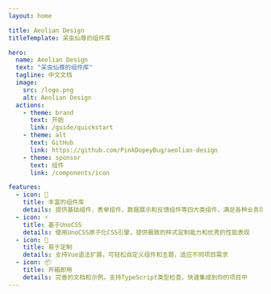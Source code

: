 ```yaml
---
layout: home

title: Aeolian Design
titleTemplate: 呆虫仙尊的组件库

hero:
  name: Aeolian Design
  text: "呆虫仙尊的组件库"
  tagline: 中文文档
  image:
    src: /logo.png
    alt: Aeolian Design
  actions:
    - theme: brand
      text: 开始
      link: /guide/quickstart
    - theme: alt
      text: GitHub
      link: https://github.com/PinkDopeyBug/aeolian-design
    - theme: sponsor
      text: 组件
      link: /components/icon

features:
  - icon: 🎨
    title: 丰富的组件库
    details: 提供基础组件、表单组件、数据展示和反馈组件等四大类组件，满足各种业务场景需求
  - icon: ⚡
    title: 基于UnoCSS
    details: 使用UnoCSS原子化CSS引擎，提供极致的样式定制能力和优秀的性能表现
  - icon: 🔧
    title: 易于定制
    details: 支持Vue语法扩展，可轻松自定义组件和主题，适应不同项目需求
  - icon: 📦
    title: 开箱即用
    details: 完善的文档和示例，支持TypeScript类型检查，快速集成到你的项目中
---
```


<HomeUnderline />

<confetti />

<busuanzi />

